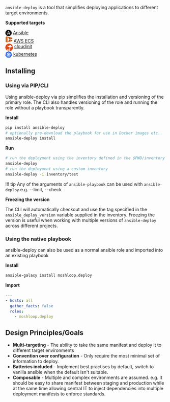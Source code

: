`ansible-deploy` is a tool that simplifies deploying applications to different target environments.

**Supported targets**

<img src="images/ansible_icon.png"  align=top> [Ansible](./targets/ansible.md) <br>
<img src="images/ecs.png"> [AWS ECS](./targets/ecs.md)<br>
<img src="images/cloudinit.png"  align=top> [cloudinit](./targets/cloudinit.md) <br>
<img src="images/k8s_icon.png"   align=top> [kubernetes](./targets/kubernetes.md) <br>

## Installing

### Using via PIP/CLI

Using ansible-deploy via pip simplifies the installation and versioning of the primary role. The CLI also handles versioning of the role and running the role without a playbook transparently.

**Install**
```bash
pip install ansible-deploy
# optionally pre-download the playbook for use in Docker images etc..
ansible-deploy install
```
**Run**
```bash
# run the deployment using the inventory defined in the $PWD/inventory directory
ansible-deploy
# run the deployment using a custom inventory
ansible-deploy -i inventory/test
```

!!! tip
    Any of the arguments of `ansible-playbook` can be used with `ansible-deploy` e.g. --limit, --check

**Freezing the version**

The CLI  will automatically checkout and use the tag specified in the `ansible_deploy_version` variable supplied in the inventory. Freezing the version is useful when working with multiple versions of `ansible-deploy` across different projects.

### Using the native playbook

ansible-deploy can also be used as a normal ansible role and imported into an existing playbook

**Install**
```bash
ansible-galaxy install moshloop.deploy
```

**Import**
```yaml
---
- hosts: all
  gather_facts: false
  roles:
    - moshloop.deploy
```

## Design Principles/Goals

* **Multi-targeting** - The ability to take the same manifest and deploy it to different target environments
* **Convention over configuration** - Only require the most minimal set of information to deploy.
* **Batteries included** - Implement best practises by default, switch to vanilla ansible when the default isn't suitable.
* **Composable** - Multiple and complex environments are assumed. e.g. It should be easy to share manifest between staging and production while at the same time allowing central IT to inject dependencies into multiple deployment manifests to enforce standards.
